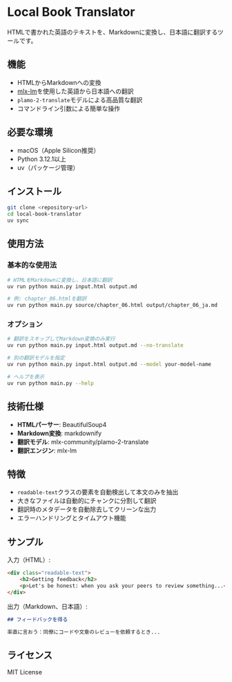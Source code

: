 # Local Book Translator

HTMLで書かれた英語のテキストを、Markdownに変換し、日本語に翻訳するツールです。

## 機能

- HTMLからMarkdownへの変換
- [mlx-lm](https://github.com/ml-explore/mlx-lm)を使用した英語から日本語への翻訳
- `plamo-2-translate`モデルによる高品質な翻訳
- コマンドライン引数による簡単な操作

## 必要な環境

- macOS（Apple Silicon推奨）
- Python 3.12.1以上
- uv（パッケージ管理）

## インストール

```bash
git clone <repository-url>
cd local-book-translator
uv sync
```

## 使用方法

### 基本的な使用法

```bash
# HTMLをMarkdownに変換し、日本語に翻訳
uv run python main.py input.html output.md

# 例: chapter_06.htmlを翻訳
uv run python main.py source/chapter_06.html output/chapter_06_ja.md
```

### オプション

```bash
# 翻訳をスキップしてMarkdown変換のみ実行
uv run python main.py input.html output.md --no-translate

# 別の翻訳モデルを指定
uv run python main.py input.html output.md --model your-model-name

# ヘルプを表示
uv run python main.py --help
```

## 技術仕様

- **HTMLパーサー**: BeautifulSoup4
- **Markdown変換**: markdownify
- **翻訳モデル**: mlx-community/plamo-2-translate
- **翻訳エンジン**: mlx-lm

## 特徴

- `readable-text`クラスの要素を自動検出して本文のみを抽出
- 大きなファイルは自動的にチャンクに分割して翻訳
- 翻訳時のメタデータを自動除去してクリーンな出力
- エラーハンドリングとタイムアウト機能

## サンプル

入力（HTML）:
```html
<div class="readable-text">
    <h2>Getting feedback</h2>
    <p>Let's be honest: when you ask your peers to review something...</p>
</div>
```

出力（Markdown、日本語）:
```markdown
## フィードバックを得る

率直に言おう：同僚にコードや文章のレビューを依頼するとき...
```

## ライセンス

MIT License
